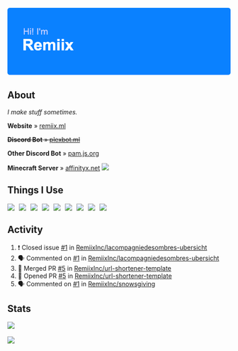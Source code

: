 ![Hi! I'm Remiix](header.png)

## About
*I make stuff sometimes.*

**Website** » [remiix.ml](https://remiix.ml)

~~**Discord Bot** » [plexbot.ml](https://plexbot.ml)~~

**Other Discord Bot** » [pam.js.org](https://pam.js.org)

**Minecraft Server** » [affinityx.net](https://affinityx.net) ![](https://img.shields.io/badge/-beta-red)

## Things I Use
<img src="https://cdn.glitch.com/17eaef8d-c248-49b5-81da-45e23cdc0b12%2Ficons8-html-5-48.png" align="left" width="26px">
<img src="https://cdn.glitch.com/17eaef8d-c248-49b5-81da-45e23cdc0b12%2Ficons8-css3-48.png" align="left" width="26px">
<img src="https://camo.githubusercontent.com/41658d5ca4d38291a5bcb60841440cb7f35057a83ebf9e871b41ff41ca573622/68747470733a2f2f64657669636f6e732e6769746875622e696f2f64657669636f6e2f64657669636f6e2e6769742f69636f6e732f6a6176617363726970742f6a6176617363726970742d6f726967696e616c2e737667" align="left" width="26px">
<img src="https://camo.githubusercontent.com/9d25ad8c72db28a49e1d22c6a5363c6011c7295dca88a7bf51361c99294fdd45/68747470733a2f2f64657669636f6e732e6769746875622e696f2f64657669636f6e2f64657669636f6e2e6769742f69636f6e732f6e6f64656a732f6e6f64656a732d706c61696e2e737667" align="left" width="26px">
<img src="https://camo.githubusercontent.com/e7fdeaa06b9e358c96bc3ec4065dab75b1c4577dc94d5a92640c097afe668943/68747470733a2f2f63646e2e676c697463682e636f6d2f31376561656638642d633234382d343962352d383164612d34356532336364633062313225324669636f6e73382d6e706d2d34382e706e673f763d31363035383833333030353837" align="left" width="26px">
<img src="https://cdn.glitch.com/17eaef8d-c248-49b5-81da-45e23cdc0b12%2Ficons8-atom-editor-48.png" align="left" width="26px">
<img src="https://coteditor.com/img/appicon/128@2x.png" align="left" width="26px">
<img src="https://cdn.discordapp.com/emojis/692384394509287434.png" align="left" width="26px">
<img src="https://camo.githubusercontent.com/ecd26da2781fab762519a48fc3368b15cead42a41f1de1df726a0e7becd9d725/68747470733a2f2f64657669636f6e732e6769746875622e696f2f64657669636f6e2f64657669636f6e2e6769742f69636f6e732f6769746875622f6769746875622d6f726967696e616c2e737667" align="left" width="26px">
<br>

## Activity
<!--START_SECTION:activity-->
1. ❗️ Closed issue [#1](https://github.com/RemiixInc/lacompagniedesombres-ubersicht/issues/1) in [RemiixInc/lacompagniedesombres-ubersicht](https://github.com/RemiixInc/lacompagniedesombres-ubersicht)
2. 🗣 Commented on [#1](https://github.com/RemiixInc/lacompagniedesombres-ubersicht/issues/1) in [RemiixInc/lacompagniedesombres-ubersicht](https://github.com/RemiixInc/lacompagniedesombres-ubersicht)
3. 🎉 Merged PR [#5](https://github.com/RemiixInc/url-shortener-template/pull/5) in [RemiixInc/url-shortener-template](https://github.com/RemiixInc/url-shortener-template)
4. 💪 Opened PR [#5](https://github.com/RemiixInc/url-shortener-template/pull/5) in [RemiixInc/url-shortener-template](https://github.com/RemiixInc/url-shortener-template)
5. 🗣 Commented on [#1](https://github.com/RemiixInc/snowsgiving/issues/1) in [RemiixInc/snowsgiving](https://github.com/RemiixInc/snowsgiving)
<!--END_SECTION:activity-->

## Stats
[![](https://github-readme-stats.vercel.app/api/top-langs/?username=RemiixInc&show_icons=true&theme=dark)]()

[![](https://github-readme-stats.vercel.app/api?username=RemiixInc&theme=dark)]()
